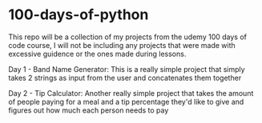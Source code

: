 # 100-days-of-python
This repo will be a collection of my projects from the udemy 100 days of code course, I will not be including any projects that were made with excessive guidence or the ones made during lessons.

Day 1 - Band Name Generator:
  This is a really simple project that simply takes 2 strings as input from the user and concatenates them together

Day 2 - Tip Calculator:
  Another really simple project that takes the amount of people paying for a meal and a tip percentage they'd like to give and figures out how much each person needs to pay
